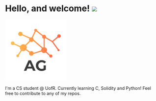 # Hello, and welcome! <img src="https://raw.githubusercontent.com/MartinHeinz/MartinHeinz/master/wave.gif" width="30px">


![Logo](logo.png)

I'm a CS student @ UofR. Currently learning C, Solidity and Python! Feel free to contribute to any of my repos. 
